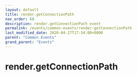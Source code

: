```yaml
---
layout: default
title: render.getConnectionPath 
nav_order: 68
description: render.getConnectionPath event
permalink: /events/common-events/render-getConnectionPath
last_modified_date: 2020-04-27T17:54:08+0000
parent: "Common Events"
grand_parent: "Events"
---
```


# render.getConnectionPath
